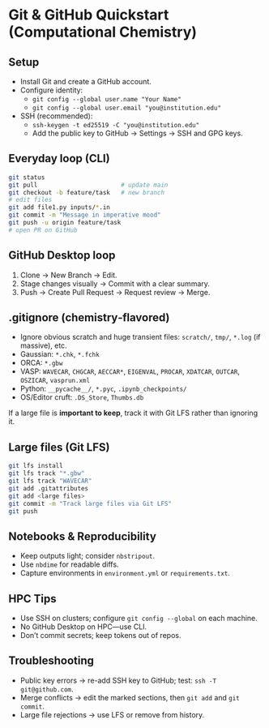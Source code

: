 # Git & GitHub Quickstart (Computational Chemistry)

## Setup
- Install Git and create a GitHub account.
- Configure identity:
  - `git config --global user.name "Your Name"`
  - `git config --global user.email "you@institution.edu"`
- SSH (recommended):
  - `ssh-keygen -t ed25519 -C "you@institution.edu"`
  - Add the public key to GitHub → Settings → SSH and GPG keys.

## Everyday loop (CLI)
```bash
git status
git pull                       # update main
git checkout -b feature/task   # new branch
# edit files
git add file1.py inputs/*.in
git commit -m "Message in imperative mood"
git push -u origin feature/task
# open PR on GitHub
```
## GitHub Desktop loop
1. Clone → New Branch → Edit.
2. Stage changes visually → Commit with a clear summary.
3. Push → Create Pull Request → Request review → Merge.

## .gitignore (chemistry‑flavored)
- Ignore obvious scratch and huge transient files: `scratch/`, `tmp/`, `*.log` (if massive), etc.
- Gaussian: `*.chk`, `*.fchk`
- ORCA: `*.gbw`
- VASP: `WAVECAR`, `CHGCAR`, `AECCAR*`, `EIGENVAL`, `PROCAR`, `XDATCAR`, `OUTCAR`, `OSZICAR`, `vasprun.xml`
- Python: `__pycache__/`, `*.pyc`, `.ipynb_checkpoints/`
- OS/Editor cruft: `.DS_Store`, `Thumbs.db`

If a large file is **important to keep**, track it with Git LFS rather than ignoring it.

## Large files (Git LFS)
```bash
git lfs install
git lfs track "*.gbw"
git lfs track "WAVECAR"
git add .gitattributes
git add <large files>
git commit -m "Track large files via Git LFS"
git push
```

## Notebooks & Reproducibility
- Keep outputs light; consider `nbstripout`.
- Use `nbdime` for readable diffs.
- Capture environments in `environment.yml` or `requirements.txt`.

## HPC Tips
- Use SSH on clusters; configure `git config --global` on each machine.
- No GitHub Desktop on HPC—use CLI.
- Don’t commit secrets; keep tokens out of repos.

## Troubleshooting
- Public key errors → re-add SSH key to GitHub; test: `ssh -T git@github.com`.
- Merge conflicts → edit the marked sections, then `git add` and `git commit`.
- Large file rejections → use LFS or remove from history.
